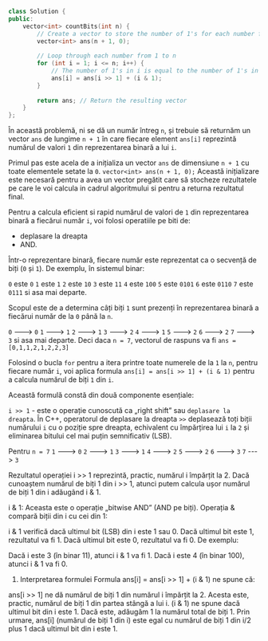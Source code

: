 ```cpp
class Solution {
public:
    vector<int> countBits(int n) {
        // Create a vector to store the number of 1's for each number from 0 to n
        vector<int> ans(n + 1, 0);
        
        // Loop through each number from 1 to n
        for (int i = 1; i <= n; i++) {
            // The number of 1's in i is equal to the number of 1's in i/2 plus the last bit of i
            ans[i] = ans[i >> 1] + (i & 1);
        }
        
        return ans; // Return the resulting vector
    }
};

```

În această problemă, ni se dă un număr întreg `n`, și trebuie să returnăm un vector `ans` de lungime `n + 1` în care fiecare element `ans[i]` reprezintă numărul de valori `1` din reprezentarea binară a lui `i`.

Primul pas este acela de a inițializa un vector `ans` de dimensiune `n + 1` cu toate elementele setate la `0`.
`vector<int> ans(n + 1, 0);`
Această inițializare este necesară pentru a avea un vector pregătit care să stocheze rezultatele pe care le voi calcula in cadrul algoritmului si pentru a returna rezultatul final.


Pentru a calcula eficient si rapid numărul de valori de `1` din reprezentarea binară a fiecărui număr `i`, voi folosi operatiile pe biti de:
- deplasare la dreapta
- AND.

Într-o reprezentare binară, fiecare număr este reprezentat ca o secvență de biți (`0` și `1`).
De exemplu, în sistemul binar:

`0` este `0`
`1` este `1`
`2` este `10`
`3` este `11`
`4` este `100`
`5` este `0101`
`6` este `0110`
`7` este `0111` si asa mai departe.

Scopul este de a determina câți biți `1` sunt prezenți în reprezentarea binară a fiecărui număr de la `0` până la `n`.

`0` ---> `0`
`1` ---> `1`
`2` ---> `1`
`3` ---> `2`
`4` ---> `1`
`5` ---> `2`
`6` ---> `2`
`7` ---> `3` si asa mai departe.
Deci daca `n = 7`, vectorul de raspuns va fi `ans = [0,1,1,2,1,2,2,3]`

Folosind o bucla `for` pentru a itera printre toate numerele de la `1` la `n`, pentru fiecare număr `i`, voi aplica formula `ans[i] = ans[i >> 1] + (i & 1)` pentru a calcula numărul de biți `1` din `i`.

Această formulă constă din două componente esențiale:

`i >> 1` - este o operație cunoscută ca „right shift” sau `deplasare la dreapta`.
În C++, operatorul de deplasare la dreapta `>>` deplasează toți biții numărului `i` cu o poziție spre dreapta, echivalent cu împărțirea lui `i` la `2` și eliminarea bitului cel mai puțin semnificativ (LSB).

Pentru `n = 7`
`1` ---> `0`
`2` ---> `1`
`3` ---> `1`
`4` ---> `2`
`5` ---> `2`
`6` ---> `3`
`7` ---> `3`

Rezultatul operației i >> 1 reprezintă, practic, numărul i împărțit la 2. Dacă cunoaștem numărul de biți 1 din i >> 1, atunci putem calcula ușor numărul de biți 1 din i adăugând i & 1.

i & 1: Aceasta este o operație „bitwise AND” (AND pe biți). Operația & compară biții din i cu cei din 1:

i & 1 verifică dacă ultimul bit (LSB) din i este 1 sau 0.
Dacă ultimul bit este 1, rezultatul va fi 1.
Dacă ultimul bit este 0, rezultatul va fi 0.
De exemplu:

Dacă i este 3 (în binar 11), atunci i & 1 va fi 1.
Dacă i este 4 (în binar 100), atunci i & 1 va fi 0.
1. Interpretarea formulei
Formula ans[i] = ans[i >> 1] + (i & 1) ne spune că:

ans[i >> 1] ne dă numărul de biți 1 din numărul i împărțit la 2. Acesta este, practic, numărul de biți 1 din partea stângă a lui i.
(i & 1) ne spune dacă ultimul bit din i este 1. Dacă este, adăugăm 1 la numărul total de biți 1.
Prin urmare, ans[i] (numărul de biți 1 din i) este egal cu numărul de biți 1 din i/2 plus 1 dacă ultimul bit din i este 1.



